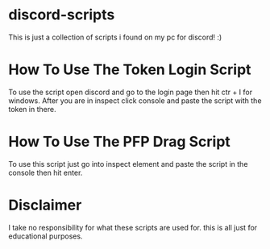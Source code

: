 # discord-scripts

This is just a collection of scripts i found on my pc for discord! :)

# How To Use The Token Login Script
To use the script open discord and go to the login page then hit ctr + I for windows. After you are in inspect click console and paste the script with the token in there.

# How To Use The PFP Drag Script
To use this script just go into inspect element and paste the script in the console then hit enter.

# Disclaimer

I take no responsibility for what these scripts are used for. this is all just for educational purposes.
